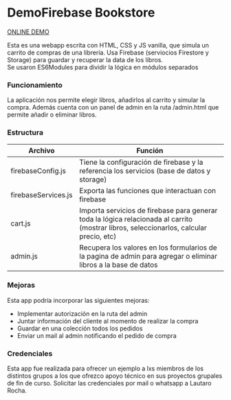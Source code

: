 # DemoFirebase Bookstore

[ONLINE DEMO](https://lautarorocha.github.io/demoFB/)

Esta es una webapp escrita con HTML, CSS y JS vanilla, que simula un carrito de compras de una librería. Usa Firebase (serviocios Firestore y Storage) para guardar y recuperar la data de los libros.
<br>
Se usaron ES6Modules para dividir la lógica en módulos separados
<br>
 
 ### Funcionamiento

 La aplicación nos permite elegir libros, añadirlos al carrito y simular la compra. Además cuenta con un panel de admin en la ruta /admin.html que permite añadir o eliminar libros. 


### Estructura 
|Archivo   | Función  |
|---|---|
| firebaseConfig.js | Tiene la configuración de firebase y la referencia los servicios (base de datos y storage) |   
| firebaseServices.js  | Exporta las funciones que interactuan con firebase|   
| cart.js  |  Importa servicios de firebase para generar toda la lógica relacionada al carrito (mostrar libros, seleccionarlos, calcular precio, etc) |
| admin.js  | Recupera los valores en los formularios de la pagina de admin para agregar o eliminar libros a la base de datos  |

### Mejoras

Esta app podría incorporar las siguientes mejoras: <br>
- Implementar autorización en la ruta del admin
- Juntar información del cliente al momento de realizar la compra
- Guardar en una colección todos los pedidos
- Enviar un mail al admin notificando el pedido de compra



### Credenciales 

Esta app fue realizada para ofrecer un ejemplo a lxs miembros de los distintos grupos a los que ofrezco apoyo técnico en sus proyectos grupales de fin de curso. Solicitar las credenciales por mail o whatsapp a Lautaro Rocha.
